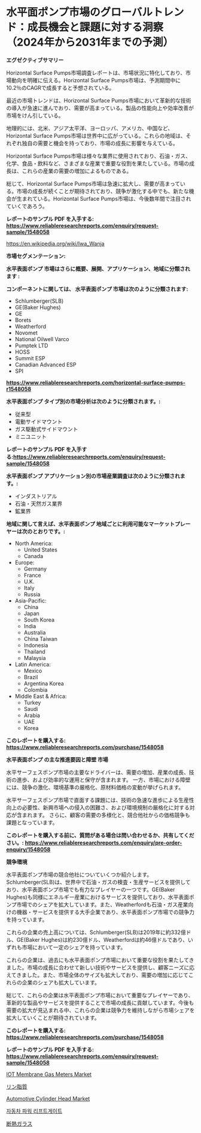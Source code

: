 <p><h1>水平面ポンプ市場のグローバルトレンド：成長機会と課題に対する洞察（2024年から2031年までの予測）</h1></p><p><strong>エグゼクティブサマリー</strong></p>
<p><p>Horizontal Surface Pumps市場調査レポートは、市場状況に特化しており、市場動向を明確に伝える。Horizontal Surface Pumps市場は、予測期間中に10.2％のCAGRで成長すると予想されている。</p><p>最近の市場トレンドは、Horizontal Surface Pumps市場において革新的な技術の導入が急速に進んでおり、需要が高まっている。製品の性能向上や効率改善が市場をけん引している。</p><p>地理的には、北米、アジア太平洋、ヨーロッパ、アメリカ、中国など、Horizontal Surface Pumps市場は世界中に広がっている。これらの地域は、それぞれ独自の需要と機会を持っており、市場の成長に影響を与えている。</p><p>Horizontal Surface Pumps市場は様々な業界に使用されており、石油・ガス、化学、食品・飲料など、さまざまな産業で重要な役割を果たしている。市場の成長は、これらの産業の需要の増加によるものである。</p><p>総じて、Horizontal Surface Pumps市場は急速に拡大し、需要が高まっている。市場の成長が続くことが期待されており、競争が激化する中でも、新たな機会が生まれている。Horizontal Surface Pumps市場は、今後数年間で注目されていくであろう。</p></p>
<p><strong>レポートのサンプル PDF を入手する: <a href="https://www.reliableresearchreports.com/enquiry/request-sample/1548058">https://www.reliableresearchreports.com/enquiry/request-sample/1548058</a></strong></p>
<p><a href="https://en.wikipedia.org/wiki/Iwa_Wanja">https://en.wikipedia.org/wiki/Iwa_Wanja</a></p>
<p><strong>市場セグメンテーション:</strong></p>
<p><strong> 水平表面ポンプ 市場はさらに概要、展開、アプリケーション、地域に分類されます :</strong></p>
<p><strong>コンポーネントに関しては、 水平表面ポンプ 市場は次のように分類されます:</strong></p>
<p><ul><li>Schlumberger(SLB)</li><li>GE(Baker Hughes)</li><li>GE</li><li>Borets</li><li>Weatherford</li><li>Novomet</li><li>National Oilwell Varco</li><li>Pumptek LTD</li><li>HOSS</li><li>Summit ESP</li><li>Canadian Advanced ESP</li><li>SPI</li></ul></p>
<p><strong><a href="https://www.reliableresearchreports.com/horizontal-surface-pumps-r1548058">https://www.reliableresearchreports.com/horizontal-surface-pumps-r1548058</a></strong></p>
<p><strong> 水平表面ポンプ タイプ別の市場分析は次のように分類されます。:</strong></p>
<p><ul><li>従来型</li><li>電動サイドマウント</li><li>ガス駆動式サイドマウント</li><li>ミニユニット</li></ul></p>
<p><strong>レポートのサンプル PDF を入手する:<a href="https://www.reliableresearchreports.com/enquiry/request-sample/1548058">https://www.reliableresearchreports.com/enquiry/request-sample/1548058</a></strong></p>
<p><strong> 水平表面ポンプ アプリケーション別の市場産業調査は次のように分類されます。:</strong></p>
<p><ul><li>インダストリアル</li><li>石油・天然ガス業界</li><li>鉱業界</li></ul></p>
<p><strong>地域に関して言えば、水平表面ポンプ 地域ごとに利用可能なマーケットプレーヤーは次のとおりです。:</strong></p>
<p><ul>
    <li>
        North America:
        <ul>
            <li>United States</li>
            <li>Canada</li>
        </ul>
    </li>
    <li>
        Europe:
        <ul>
            <li>Germany</li>
            <li>France</li>
            <li>U.K.</li>
            <li>Italy</li>
            <li>Russia</li>
        </ul>
    </li>
    <li>
        Asia-Pacific:
        <ul>
            <li>China</li>
            <li>Japan</li>
            <li>South Korea</li>
            <li>India</li>
            <li>Australia</li>
            <li>China Taiwan</li>
            <li>Indonesia</li>
            <li>Thailand</li>
            <li>Malaysia</li>
        </ul>
    </li>
    <li>
        Latin America:
        <ul>
            <li>Mexico</li>
            <li>Brazil</li>
            <li>Argentina Korea</li>
            <li>Colombia</li>
        </ul>
    </li>
    <li>
        Middle East & Africa:
        <ul>
            <li>Turkey</li>
            <li>Saudi</li>
            <li>Arabia</li>
            <li>UAE</li>
            <li>Korea</li>
        </ul>
    </li>
    </ul></p>
<p><strong>このレポートを購入する: <a href="https://www.reliableresearchreports.com/purchase/1548058">https://www.reliableresearchreports.com/purchase/1548058</a></strong></p>
<p><strong>水平表面ポンプ の主な推進要因と障壁 市場</strong></p>
<p><p>水平サーフェスポンプ市場の主要なドライバーは、需要の増加、産業の成長、技術の進歩、および効率的な運用と保守が含まれます。 一方、市場における障壁には、競争の激化、環境基準の厳格化、原材料価格の変動が挙げられます。</p><p>水平サーフェスポンプ市場で直面する課題には、技術の急速な進歩による生産性向上の必要性、新興市場への侵入の困難さ、および環境規制の厳格化に対する対応が含まれます。 さらに、顧客の需要の多様化と、競合他社からの価格競争も課題となっています。</p></p>
<p><strong>このレポートを購入する前に、質問がある場合は問い合わせるか、共有してください。: <a href="https://www.reliableresearchreports.com/enquiry/pre-order-enquiry/1548058">https://www.reliableresearchreports.com/enquiry/pre-order-enquiry/1548058</a></strong></p>
<p><strong>競争環境</strong></p>
<p><p>水平表面ポンプ市場の競合他社についていくつか紹介します。Schlumberger(SLB)は、世界中で石油・ガスの検査・生産サービスを提供しており、水平表面ポンプ市場でも有力なプレイヤーの一つです。GE(Baker Hughes)も同様にエネルギー産業におけるサービスを提供しており、水平表面ポンプ市場でのシェアを拡大しています。また、Weatherfordも石油・ガス産業向けの機器・サービスを提供する大手企業であり、水平表面ポンプ市場での競争力を持っています。</p><p>これらの企業の売上高については、Schlumberger(SLB)は2019年に約332億ドル、GE(Baker Hughes)は約230億ドル、Weatherfordは約46億ドルであり、いずれも市場において一定のシェアを持っています。</p><p>これらの企業は、過去にも水平表面ポンプ市場において重要な役割を果たしてきました。市場の成長に合わせて新しい技術やサービスを提供し、顧客ニーズに応えてきました。また、市場全体のサイズも拡大しており、需要の増加に応じてこれらの企業のシェアも拡大しています。</p><p>総じて、これらの企業は水平表面ポンプ市場において重要なプレイヤーであり、革新的な製品やサービスを提供することで市場の成長に貢献しています。今後も需要の拡大が見込まれる中、これらの企業は競争力を維持しながら市場シェアを拡大していくことが期待されています。</p></p>
<p><strong>このレポートを購入する: <a href="https://www.reliableresearchreports.com/purchase/1548058">https://www.reliableresearchreports.com/purchase/1548058</a></strong></p>
<p><strong>レポートのサンプル PDF を入手する: <a href="https://www.reliableresearchreports.com/enquiry/request-sample/1548058">https://www.reliableresearchreports.com/enquiry/request-sample/1548058</a></strong><strong></strong></p>
<p><p><a href="https://www.linkedin.com/pulse/global-iot-membrane-gas-meters-market-product-type-application-sj5ff">IOT Membrane Gas Meters Market</a></p><p><a href="https://github.com/schmahlson/Market-Research-Report-List-3/blob/main/775240448398.md">リン脂質</a></p><p><a href="https://medium.com/@go-emi/global-automotive-cylinder-head-market-is-projected-to-grow-at-a-cagr-of-9-8-3906d12f0a20">Automotive Cylinder Head Market</a></p><p><a href="https://github.com/shampaakter36/Market-Research-Report-List-2/blob/main/423839061986.md">자동차 파워 리프트게이트</a></p><p><a href="https://github.com/roulaayoub-saad/Market-Research-Report-List-3/blob/main/109259548397.md">断熱ガラス</a></p></p>